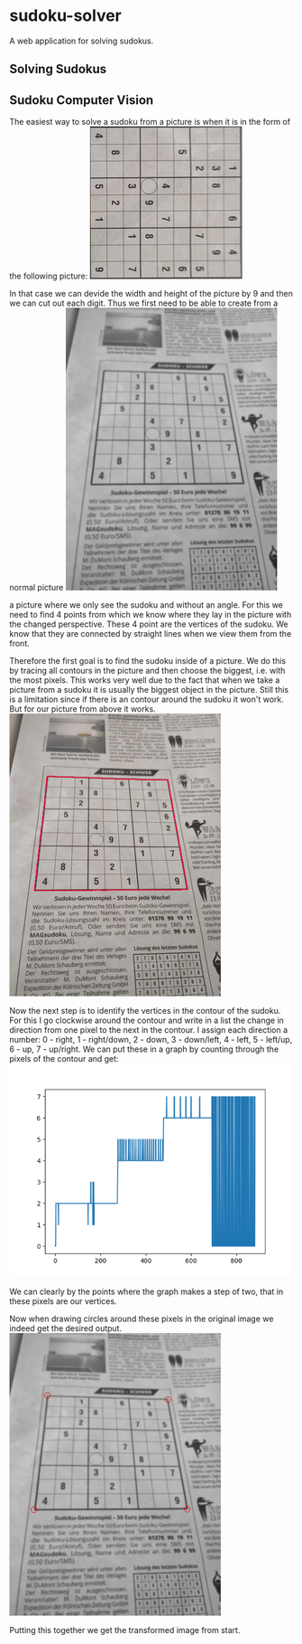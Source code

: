 # sudoku-solver
A web application for solving sudokus.

## Solving Sudokus

## Sudoku Computer Vision

The easiest way to solve a sudoku from a picture is when it is in the form of the following picture:
![This is an image](doc/Sudoku_angle_transformed.png)

In that case we can devide the width and height of the picture by 9 and then we can cut out each digit. 
Thus we first need to be able to create from a normal picture
![This is an image](doc/Sudoku_angle_rescaled.png)

a picture where we only see the sudoku and without an angle. For this we need to find 4 points from which we know where they lay in the picture with the changed perspective. These 4 point are the vertices of the sudoku. We know that they are connected by straight lines when we view them from the front.

Therefore the first goal is to find the sudoku inside of a picture. We do this by tracing all contours in the picture and then choose the biggest, i.e. with the most pixels. This works very well due to the fact that when we take a picture from a sudoku it is usually the biggest object in the picture. Still this is a limitation since if there is an contour around the sudoku it won't work.
But for our picture from above it works.
![This is an image](doc/Sudoku_angle_contour.png)

Now the next step is to identify the vertices in the contour of the sudoku. For this I go clockwise around the contour and write in a list the change in direction from one pixel to the next in the contour. I assign each direction a number: 0 - right, 1 - right/down, 2 - down, 3 - down/left, 4 - left, 5 - left/up, 6 - up, 7 - up/right.
We can put these in a graph by counting through the pixels of the contour and get:
![This is an image](doc/Sudoku_angle_directions.png)

We can clearly by the points where the graph makes a step of two, that in these pixels are our vertices.

Now when drawing circles around these pixels in the original image we indeed get the desired output.
![This is an image](doc/Sudoku_angle_vertices.png)

Putting this together we get the transformed image from start.

